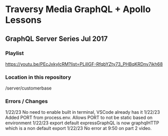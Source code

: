 # Traversy Media GraphQL + Apollo Lessons

## GraphQL Server Series Jul 2017
### Playlist
https://youtu.be/PEcJxkylcRM?list=PLillGF-RfqbYZty73_PHBqKRDnv7ikh68

### Location in this repository
/server/customerbase

### Errors / Changes
1/22/23 No need to enable built in terminal, VSCode already has it
1/22/23 Added PORT from process.env. Allows PORT to not be static based on environment
1/22/23 export default expressGraphQL is now graphqlHTTP which is a non default export
1/22/23 No error at 9:50 on part 2 video. 